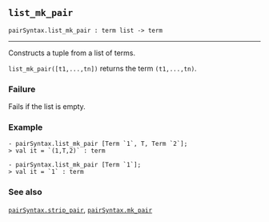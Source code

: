 ## `list_mk_pair`

``` hol4
pairSyntax.list_mk_pair : term list -> term
```

------------------------------------------------------------------------

Constructs a tuple from a list of terms.

`list_mk_pair([t1,...,tn])` returns the term `(t1,...,tn)`.

### Failure

Fails if the list is empty.

### Example

``` hol4
- pairSyntax.list_mk_pair [Term `1`, T, Term `2`];
> val it = `(1,T,2)` : term

- pairSyntax.list_mk_pair [Term `1`];
> val it = `1` : term
```

### See also

[`pairSyntax.strip_pair`](#pairSyntax.strip_pair),
[`pairSyntax.mk_pair`](#pairSyntax.mk_pair)
